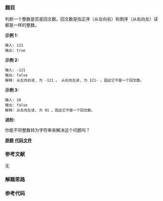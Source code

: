 ### 题目
判断一个整数是否是回文数。回文数是指正序（从左向右）和倒序（从右向左）读都是一样的整数。

**示例 1:**

    
    
    输入: 121
    输出: true
    

**示例  2:**

    
    
    输入: -121
    输出: false
    解释: 从左向右读, 为 -121 。 从右向左读, 为 121- 。因此它不是一个回文数。
    

**示例 3:**

    
    
    输入: 10
    输出: false
    解释: 从右向左读, 为 01 。因此它不是一个回文数。
    

**进阶:**

你能不将整数转为字符串来解决这个问题吗？

 **[原题](https://leetcode-cn.com/problems/palindrome-number/)**    **[代码文件]()**


### 参考文献
无

### 解题思路




### 参考代码

```go


```




